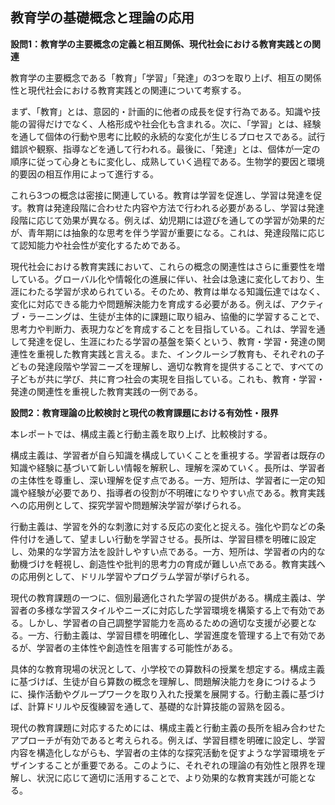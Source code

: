 ## 教育学の基礎概念と理論の応用

**設問1：教育学の主要概念の定義と相互関係、現代社会における教育実践との関連**

教育学の主要概念である「教育」「学習」「発達」の3つを取り上げ、相互の関係性と現代社会における教育実践との関連について考察する。

まず、「教育」とは、意図的・計画的に他者の成長を促す行為である。知識や技能の習得だけでなく、人格形成や社会化も含まれる。次に、「学習」とは、経験を通して個体の行動や思考に比較的永続的な変化が生じるプロセスである。試行錯誤や観察、指導などを通して行われる。最後に、「発達」とは、個体が一定の順序に従って心身ともに変化し、成熟していく過程である。生物学的要因と環境的要因の相互作用によって進行する。

これら3つの概念は密接に関連している。教育は学習を促進し、学習は発達を促す。教育は発達段階に合わせた内容や方法で行われる必要があるし、学習は発達段階に応じて効果が異なる。例えば、幼児期には遊びを通しての学習が効果的だが、青年期には抽象的な思考を伴う学習が重要になる。これは、発達段階に応じて認知能力や社会性が変化するためである。

現代社会における教育実践において、これらの概念の関連性はさらに重要性を増している。グローバル化や情報化の進展に伴い、社会は急速に変化しており、生涯にわたる学習が求められている。そのため、教育は単なる知識伝達ではなく、変化に対応できる能力や問題解決能力を育成する必要がある。例えば、アクティブ・ラーニングは、生徒が主体的に課題に取り組み、協働的に学習することで、思考力や判断力、表現力などを育成することを目指している。これは、学習を通して発達を促し、生涯にわたる学習の基盤を築くという、教育・学習・発達の関連性を重視した教育実践と言える。また、インクルーシブ教育も、それぞれの子どもの発達段階や学習ニーズを理解し、適切な教育を提供することで、すべての子どもが共に学び、共に育つ社会の実現を目指している。これも、教育・学習・発達の関連性を重視した教育実践の一例である。


**設問2：教育理論の比較検討と現代の教育課題における有効性・限界**

本レポートでは、構成主義と行動主義を取り上げ、比較検討する。

構成主義は、学習者が自ら知識を構成していくことを重視する。学習者は既存の知識や経験に基づいて新しい情報を解釈し、理解を深めていく。長所は、学習者の主体性を尊重し、深い理解を促す点である。一方、短所は、学習者に一定の知識や経験が必要であり、指導者の役割が不明確になりやすい点である。教育実践への応用例として、探究学習や問題解決学習が挙げられる。

行動主義は、学習を外的な刺激に対する反応の変化と捉える。強化や罰などの条件付けを通して、望ましい行動を学習させる。長所は、学習目標を明確に設定し、効果的な学習方法を設計しやすい点である。一方、短所は、学習者の内的な動機づけを軽視し、創造性や批判的思考力の育成が難しい点である。教育実践への応用例として、ドリル学習やプログラム学習が挙げられる。

現代の教育課題の一つに、個別最適化された学習の提供がある。構成主義は、学習者の多様な学習スタイルやニーズに対応した学習環境を構築する上で有効である。しかし、学習者の自己調整学習能力を高めるための適切な支援が必要となる。一方、行動主義は、学習目標を明確化し、学習進度を管理する上で有効であるが、学習者の主体性や創造性を阻害する可能性がある。

具体的な教育現場の状況として、小学校での算数科の授業を想定する。構成主義に基づけば、生徒が自ら算数の概念を理解し、問題解決能力を身につけるように、操作活動やグループワークを取り入れた授業を展開する。行動主義に基づけば、計算ドリルや反復練習を通して、基礎的な計算技能の習熟を図る。

現代の教育課題に対応するためには、構成主義と行動主義の長所を組み合わせたアプローチが有効であると考えられる。例えば、学習目標を明確に設定し、学習内容を構造化しながらも、学習者の主体的な探究活動を促すような学習環境をデザインすることが重要である。このように、それぞれの理論の有効性と限界を理解し、状況に応じて適切に活用することで、より効果的な教育実践が可能となる。
